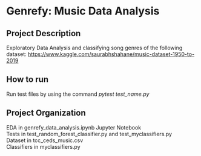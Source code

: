# Genrefy: Music Data Analysis

## Project Description
Exploratory Data Analysis and classifying song genres of the following dataset: https://www.kaggle.com/saurabhshahane/music-dataset-1950-to-2019

## How to run
Run test files by using the command *pytest test_name.py*


## Project Organization
EDA in genrefy_data_analysis.ipynb Jupyter Notebook  
Tests in test_random_forest_classifier.py and test_myclassifiers.py  
Dataset in tcc_ceds_music.csv   
Classifiers in myclassifiers.py  
